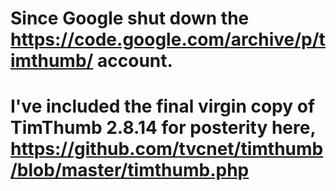 # Since Google shut down the https://code.google.com/archive/p/timthumb/ account.

# I've included the final virgin copy of TimThumb 2.8.14 for posterity here, https://github.com/tvcnet/timthumb/blob/master/timthumb.php

